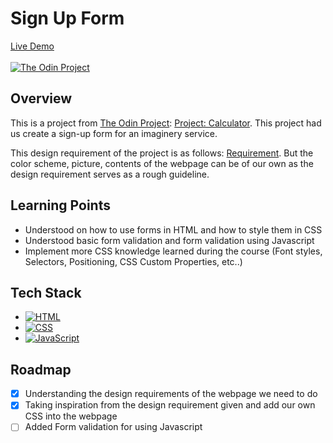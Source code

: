 # Sign Up Form

[Live Demo](https://johnferrancol.github.io/sign-up-form/)<br/><br/>
[![The Odin Project](https://img.shields.io/badge/The%20Odin%20Project-A9792B?logo=theodinproject&logoColor=fff)](#)

## Overview

This is a project from [The Odin Project](https://theodinproject.com): [Project: Calculator](<[https://www.theodinproject.com/lessons/foundations-calculator](https://www.theodinproject.com/lessons/node-path-intermediate-html-and-css-sign-up-form)>). This project had us create a sign-up form for an imaginery service.

This design requirement of the project is as follows: [Requirement](https://cdn.statically.io/gh/TheOdinProject/curriculum/afdbabfab03fbc34783c6b6f3920aba4a4d3b935/intermediate_html_css/forms/project_sign_up_form/imgs/sign-up-form.png). But the color scheme, picture, contents of the webpage can be of our own as the design requirement serves as a rough guideline.

## Learning Points

- Understood on how to use forms in HTML and how to style them in CSS
- Understood basic form validation and form validation using Javascript
- Implement more CSS knowledge learned during the course (Font styles, Selectors, Positioning, CSS Custom Properties, etc..)

## Tech Stack

- [![HTML](https://img.shields.io/badge/HTML-%23E34F26.svg?logo=html5&logoColor=white)](#)
- [![CSS](https://img.shields.io/badge/CSS-1572B6?logo=css3&logoColor=fff)](#)
- [![JavaScript](https://img.shields.io/badge/JavaScript-F7DF1E?logo=javascript&logoColor=000)](#)

## Roadmap

- [x] Understanding the design requirements of the webpage we need to do
- [x] Taking inspiration from the design requirement given and add our own CSS into the webpage
- [ ] Added Form validation for using Javascript
